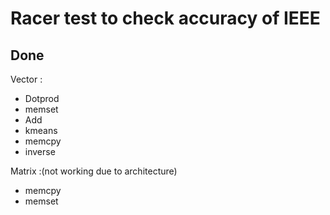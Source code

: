 # Racer test to check accuracy of IEEE

## Done
Vector : 
- Dotprod
- memset
- Add
- kmeans
- memcpy
- inverse

Matrix :(not working due to architecture)
- memcpy 
- memset 


